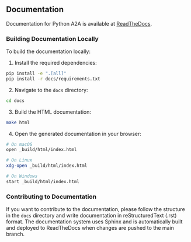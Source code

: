 ## Documentation

Documentation for Python A2A is available at [ReadTheDocs](https://python-a2a.readthedocs.io/).

### Building Documentation Locally

To build the documentation locally:

1. Install the required dependencies:

```bash
pip install -e ".[all]"
pip install -r docs/requirements.txt
```

2. Navigate to the `docs` directory:

```bash
cd docs
```

3. Build the HTML documentation:

```bash
make html
```

4. Open the generated documentation in your browser:

```bash
# On macOS
open _build/html/index.html

# On Linux
xdg-open _build/html/index.html

# On Windows
start _build/html/index.html
```

### Contributing to Documentation

If you want to contribute to the documentation, please follow the structure in the `docs` directory and write documentation in reStructuredText (.rst) format. The documentation system uses Sphinx and is automatically built and deployed to ReadTheDocs when changes are pushed to the main branch.
